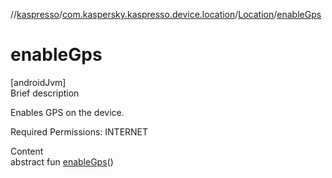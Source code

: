 //[kaspresso](../../index.md)/[com.kaspersky.kaspresso.device.location](../index.md)/[Location](index.md)/[enableGps](enable-gps.md)



# enableGps  
[androidJvm]  
Brief description  




Enables GPS on the device.



Required Permissions: INTERNET



  
Content  
abstract fun [enableGps](enable-gps.md)()  



